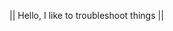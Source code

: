 || Hello, I like to troubleshoot things ||

<!---
LarsInt/LarsInt is a ✨ special ✨ repository because its `README.md` (this file) appears on your GitHub profile.
You can click the Preview link to take a look at your changes.
--->
